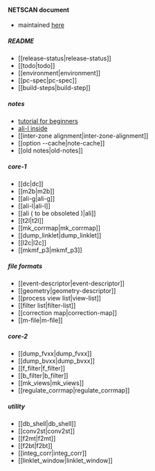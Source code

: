 #### NETSCAN document
+ maintained <a href="https://gitlab.com/kkodama/NETSCAN-documents.git">here</a>

##### README
+ [[release-status|release-status]]
+ [[todo|todo]]
+ [[environment|environment]]
+ [[pc-spec|pc-spec]]
+ [[build-steps|build-step]]

##### notes
+ <a href="netscan-manual-v3.pdf" target=_blank>tutorial for beginners</a>
+ <a href="ali-l-inside.pdf" target=_blank>ali-l inside</a>
+ [[inter-zone alignment|inter-zone-alignment]]
+ [[option --cache|note-cache]]
+ [[old notes|old-notes]]
 
##### core-1
+ [[dc|dc]]
+ [[m2b|m2b]]
+ [[ali-g|ali-g]]
+ [[ali-l|ali-l]]
+ [[ali ( to be obsoleted )|ali]]
+ [[t2l|t2l]]
+ [[mk_corrmap|mk_corrmap]]
+ [[dump_linklet|dump_linklet]]
+ [[l2c|l2c]]
+ [[mkmf_p3|mkmf_p3]]

##### file formats
+ [[event-descriptor|event-descriptor]]
+ [[geometry|geometry-descriptor]]
+ [[process view list|view-list]]
+ [[filter list|filter-list]]
+ [[correction map|correction-map]]
+ [[m-file|m-file]]

##### core-2
+ [[dump_fvxx|dump_fvxx]]
+ [[dump_bvxx|dump_bvxx]]
+ [[f_filter|f_filter]]
+ [[b_filter|b_filter]]
+ [[mk_views|mk_views]]
+ [[regulate_corrmap|regulate_corrmap]]

##### utility
+ [[db_shell|db_shell]]
+ [[conv2st|conv2st]]
+ [[f2mt|f2mt]]
+ [[f2bt|f2bt]]
+ [[integ_corr|integ_corr]]
+ [[linklet_window|linklet_window]]
